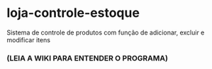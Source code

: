 # loja-controle-estoque
Sistema de controle de produtos com função de adicionar, excluir e modificar itens <br>
### (LEIA A WIKI PARA ENTENDER O PROGRAMA)
